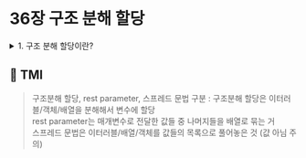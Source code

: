 # 36장 구조 분해 할당

<details>

<summary> 1. 구조 분해 할당이란?</summary>

```
구조분해 할당은 배열이나 이터러블, 객체를 분해해서 1개 이상의 변수에 개별적으로 할당하는 것입니다.
구조분해 할당은 배열이나 객체에 쓰일 수 있는데,
배열은 값의 인덱스가 기준이되기 때문에 순서가 중요하지만,
객체의 구조분해는 키가 기준이 되기 때문에 순서는 무관합니다.
배열을 구조 분해한 경우의 예는 다음과 같습니다.
let [a,b,c] = [1,2,3];
a,b,c는 각각 인덱스의 첫번째, 두번째, 세번째 값이 변수에 할당됩니다.
let {b,c,a} = {a:1,b:2,c:3};
객체의 구조분해 할당의 예인 두번째의 경우는 a,b,c가 객체의 각 키에 따라 값을 할당합니다.
위는 프로퍼티 축약 형태로 아래와 같습니다.
let {b:b,c:c,a:a} = {a:1,b:2,c:3};
구조 분해 할당은 중첩 객체나 객체의 배열에도 적용가능합니다.
예를 들어 const [first,{a,c},third] = [{a:1,b:2,c:3},{a:10,b:20,c:30},{a:100,b:200,c:300}];
console.log(first ,a, b, third); // {a:1,b:2,c:3}, 10 , 30 ,{a:100,b:200,c:300}
```

</details>

## 💭 TMI

> 구조분해 할당, rest parameter, 스프레드 문법 구분 : 구조분해 할당은 이터러블/객체/배열을 분해해서 변수에 할당 <br/>
> rest parameter는 매개변수로 전달한 값들 중 나머지들을 배열로 묶는 거<br/>
> 스프레드 문법은 이터러블/배열/객체를 값들의 목록으로 풀어놓은 것 (걊 아님 주의)

